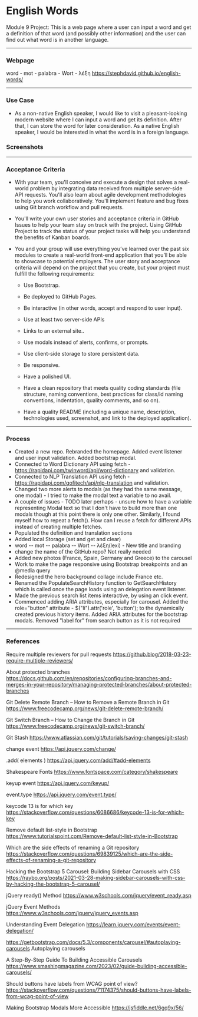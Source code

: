 
# English Words

Module 9 Project: This is a web page where a user can input a word and get a definition of that word (and possibly other information) and the user can find out what word is in another language.

---

### Webpage

word - mot - palabra - Wort - λέξη
https://stephdavid.github.io/english-words/

---

### Use Case

* As a non-native English speaker, I would like to visit a pleasant-looking modern website where I can input a word and get its definition. After that, I can store the word for later consideration. As a native English speaker, I would be interested in what the word is in a foreign language.

### Screenshots

---


### Acceptance Criteria

* With your team, you'll conceive and execute a design that solves a real-world problem by integrating data received from multiple server-side API requests. You'll also learn about agile development methodologies to help you work collaboratively. You'll implement feature and bug fixes using Git branch workflow and pull requests.

* You'll write your own user stories and acceptance criteria in GitHub Issues to help your team stay on track with the project. Using GitHub Project to track the status of your project tasks will help you understand the benefits of Kanban boards.

* You and your group will use everything you’ve learned over the past six modules to create a real-world front-end application that you’ll be able to showcase to potential employers. The user story and acceptance criteria will depend on the project that you create, but your project must fulfill the following requirements:

   * Use Bootstrap.

    * Be deployed to GitHub Pages.

    * Be interactive (in other words, accept and respond to user input).

    * Use at least two server-side APIs 

    * Links to an external site..

    * Use modals instead of alerts, confirms, or prompts.

    * Use client-side storage to store persistent data.

    * Be responsive.

    * Have a polished UI.

    * Have a clean repository that meets quality coding standards (file structure, naming conventions, best practices for class/id naming conventions, indentation, quality comments, and so on).

    * Have a quality README (including a unique name, description, technologies used, screenshot, and link to the deployed application).
     
---

### Process

* Created a new repo. Rebranded the homepage. Added event listener and user input validation. Added bootstrap modal. 
* Connected to Word Dictionary API using fetch - https://rapidapi.com/twinword/api/word-dictionary and validation.
* Connected to NLP Translation API using fetch - https://rapidapi.com/gofitech/api/nlp-translation and validation.
* Changed two more alerts to modals (as they had the same message, one modal) - I tried to make the modal text a variable to no avail.
* A couple of issues - TODO later perhaps - unsure how to have a variable representing Modal text so that I don't have to build more than one modals though at this point there is only one other. Similarly, I found myself how to repeat a fetch(). How can I reuse a fetch for different APIs instead of creating multiple fetches.
* Populated the definition and translation sections
* Added local Storage (set and get and clear)
* word -- mot -- palabra -- Wort -- λέξη(lexi) - New title and branding
* change the name of the GitHub repo? Not really needed
* Added new photos (France, Spain, Germany and Greece) to the carousel
* Work to make the page responsive using Bootstrap breakpoints and an @media query
* Redesigned the hero background collage include France etc.
* Renamed the PopulateSearchHistory function to GetSearchHistory which is called once the page loads using an delegation event listener.
* Made the previous search list items interactive, by using an click event.
* Commenced adding ARIA attributes, especially for carousel. Added the role="button" attribute - $("li").attr('role', 'button'); to the dynamically created previous history items. Added ARIA attributes for the bootstrap modals. Removed "label for" from search button as it is not required



---

### References

Require multiple reviewers for pull requests
https://github.blog/2018-03-23-require-multiple-reviewers/

About protected branches
https://docs.github.com/en/repositories/configuring-branches-and-merges-in-your-repository/managing-protected-branches/about-protected-branches

Git Delete Remote Branch – How to Remove a Remote Branch in Git
https://www.freecodecamp.org/news/git-delete-remote-branch/ 

Git Switch Branch – How to Change the Branch in Git
https://www.freecodecamp.org/news/git-switch-branch/

Git Stash
https://www.atlassian.com/git/tutorials/saving-changes/git-stash

change event
https://api.jquery.com/change/

.add( elements )
https://api.jquery.com/add/#add-elements

Shakespeare Fonts
https://www.fontspace.com/category/shakespeare

keyup event
https://api.jquery.com/keyup/

event.type
https://api.jquery.com/event.type/

keycode 13 is for which key
https://stackoverflow.com/questions/6086686/keycode-13-is-for-which-key

Remove default list-style in Bootstrap
https://www.tutorialspoint.com/Remove-default-list-style-in-Bootstrap

Which are the side effects of renaming a Git repository
https://stackoverflow.com/questions/69839125/which-are-the-side-effects-of-renaming-a-git-repository

Hacking the Bootstrap 5 Carousel: Building Sidebar Carousels with CSS
https://raybo.org/posts/2021-03-28-making-sidebar-carousels-with-css-by-hacking-the-bootstrap-5-carousel/

jQuery ready() Method
https://www.w3schools.com/jquery/event_ready.asp

jQuery Event Methods
https://www.w3schools.com/jquery/jquery_events.asp

Understanding Event Delegation
https://learn.jquery.com/events/event-delegation/

https://getbootstrap.com/docs/5.3/components/carousel/#autoplaying-carousels
Autoplaying carousels

A Step-By-Step Guide To Building Accessible Carousels
https://www.smashingmagazine.com/2023/02/guide-building-accessible-carousels/

Should buttons have labels from WCAG point of view?
https://stackoverflow.com/questions/71174375/should-buttons-have-labels-from-wcag-point-of-view

Making Bootstrap Modals More Accessible
https://jsfiddle.net/6gq9x/56/

